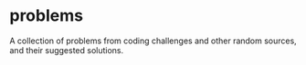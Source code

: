 # problems
A collection of problems from coding challenges and other random sources, and their suggested solutions. 
